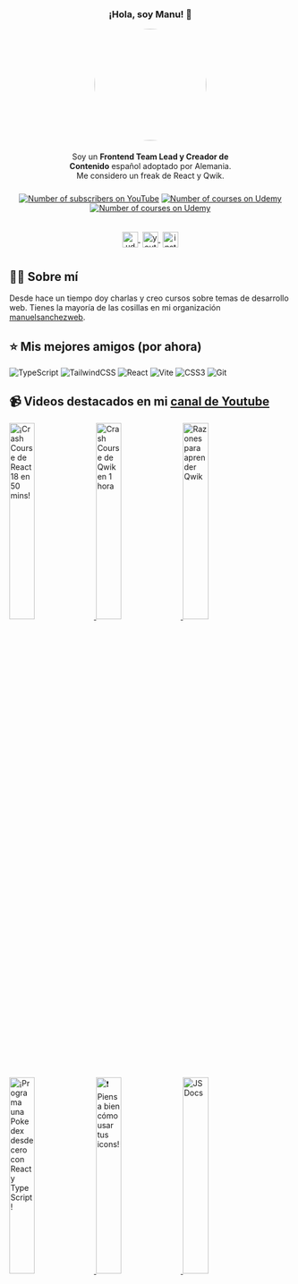 <div align="center">

<h3 align="center">¡Hola, soy Manu! 👋</h3>

<img align="center" style="border-radius: 50%; margin-bottom: 10px;" width="200" src="https://media.licdn.com/dms/image/D4E03AQF9ul3jbeZu-g/profile-displayphoto-shrink_400_400/0/1685693463119?e=1691020800&v=beta&t=UXygask7BPYaJsWHEsBK9MNNk4EAyzXdeul63hcTYkQ" />

<p align="center" style="margin: 10px 0;width: 350px">Soy un <strong>Frontend Team Lead y Creador de Contenido</strong> español adoptado por Alemania. <br /> Me considero un freak de React y Qwik.</p>
</div>

<div align="center" style="display: flex; margin: 10px 0; justify-content: center; gap: 10px;">

[![Number of subscribers on YouTube](https://img.shields.io/youtube/channel/subscribers/UCX3IE_OjG20p_AwbX06YAEg?style=social)](https://www.youtube.com/channel/UCX3IE_OjG20p_AwbX06YAEg?sub_confirmation=1)
[![Number of courses on Udemy](https://img.shields.io/badge/udemy%20courses-6-green)](https://www.udemy.com/user/manuel-sanchez-324/)
[![Number of courses on Udemy](https://img.shields.io/badge/udemy%20students-+10000-green)](https://www.udemy.com/user/manuel-sanchez-324/)

</div>

<div align="center" style="padding: 10px; width: fit-content; margin: 10px auto;">
    <a href="https://www.udemy.com/user/manuel-sanchez-324/" target="blank" style='margin-right:4px'>
        <img align="center" src="https://cdn.jsdelivr.net/npm/simple-icons@3.0.1/icons/udemy.svg" alt="udemy manuelsanchezweb" height="28px" width="28px" />
    </a>
    <a href="https://www.youtube.com/channel/UCX3IE_OjG20p_AwbX06YAEg?sub_confirmation=1" target="blank" style='margin-right:4px'>
        <img align="center" src="https://cdn.jsdelivr.net/npm/simple-icons@3.0.1/icons/youtube.svg" alt="youtube manuelsanchezweb" height="28px" width="28px" />
    </a>
    <a href="https://www.instagram.com/manuelsanchezweb/" target="blank">
        <img align="center" src="https://cdn.jsdelivr.net/npm/simple-icons@3.0.1/icons/instagram.svg" alt="instagram manuelsanchezweb" height="28px" width="28px" />
    </a>
</div>

## 👨‍💻 Sobre mí

Desde hace un tiempo doy charlas y creo cursos sobre temas de desarrollo web. Tienes la mayoría de las cosillas en mi organización [manuelsanchezweb](https://github.com/orgs/manuelsanchezweb/repositories).

## ⭐️ Mis mejores amigos (por ahora)

![TypeScript](https://img.shields.io/badge/typescript-%23007ACC.svg?style=for-the-badge&logo=typescript&logoColor=white)
![TailwindCSS](https://img.shields.io/badge/tailwindcss-%2338B2AC.svg?style=for-the-badge&logo=tailwind-css&logoColor=white)
![React](https://img.shields.io/badge/react-%2320232a.svg?style=for-the-badge&logo=react&logoColor=%2361DAFB)
![Vite](https://img.shields.io/badge/vite-%23646CFF.svg?style=for-the-badge&logo=vite&logoColor=white)
![CSS3](https://img.shields.io/badge/css3-%231572B6.svg?style=for-the-badge&logo=css3&logoColor=white)
![Git](https://img.shields.io/badge/git-%23F05033.svg?style=for-the-badge&logo=git&logoColor=white)

## 📹 Videos destacados en mi [canal de Youtube](https://www.youtube.com/channel/UCX3IE_OjG20p_AwbX06YAEg?sub_confirmation=1)

<a href='https://youtu.be/o0HwamjhsWw' target='_blank'>
  <img width='30%' src='https://i9.ytimg.com/vi_webp/o0HwamjhsWw/mqdefault.webp?v=6406f97e&sqp=CPT45qMG&rs=AOn4CLBxbEtOruhmXCTZKIYgNlFtxHDzhg' alt='¡Crash Course de React 18 en 50 mins!' />
</a>
<a href='https://youtu.be/X4puVLRTr4k' target='_blank'>
  <img width='30%' src='https://i9.ytimg.com/vi_webp/X4puVLRTr4k/mqdefault.webp?v=641488ee&sqp=CKD75qMG&rs=AOn4CLBkCqTQrUWhvEAPVh_qPbOOdslkSA' alt='Crash Course de Qwik en 1 hora' />
</a>
<a href='https://youtu.be/DcCpwpJQmG0' target='_blank'>
  <img width='30%' src='https://i9.ytimg.com/vi_webp/DcCpwpJQmG0/mqdefault.webp?v=63ca9610&sqp=CKD75qMG&rs=AOn4CLBYvwIOzFxoVuku5DNdLe3N6bm03g' alt='Razones para aprender Qwik' />
</a>
<a href='https://youtu.be/RMrA3xkbMMs' target='_blank'>
  <img width='30%' src='https://i9.ytimg.com/vi/RMrA3xkbMMs/mqdefault.jpg?v=63d23d5a&sqp=CKD75qMG&rs=AOn4CLCBPz2ZMpgqXDdiC6jZHdie8OVJhA' alt='¡Programa una Pokedex desde cero con React y TypeScript!' />
</a>
<a href='https://youtu.be/vppEoqCtZkM' target='_blank'>
  <img width='30%' src='https://i9.ytimg.com/vi_webp/vppEoqCtZkM/mqdefault.webp?v=643713dc&sqp=CKD75qMG&rs=AOn4CLBYN8FuHovOf1bQonNLFLS7M5sjgQ' alt='❗️ Piensa bien cómo usar tus icons!' />
</a>
<a href='https://youtu.be/_ugRzPfQ8Zg' target='_blank'>
  <img width='30%' src='https://i9.ytimg.com/vi_webp/_ugRzPfQ8Zg/mqdefault.webp?v=64590f9e&sqp=CKD75qMG&rs=AOn4CLDfQwkODdlnvi4wT6EgEqy5iXhO7Q' alt='JSDocs' />
</a>

